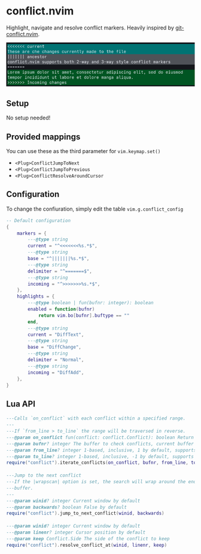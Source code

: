 # conflict.nvim

Highlight, navigate and resolve conflict markers.
Heavily inspired by [git-conflict.nvim](https://github.com/akinsho/git-conflict.nvim).

![A screenshot of a neovim window with highlighted conflict markers](screenshot.png?raw=true "Highlighted conflicts")

## Setup

No setup needed!

## Provided mappings

You can use these as the third parameter for `vim.keymap.set()`
- `<Plug>ConflictJumpToNext`
- `<Plug>ConflictJumpToPrevious`
- `<Plug>ConflictResolveAroundCursor`

## Configuration

To change the confiuration, simply edit the table `vim.g.conflict_config`
```lua
-- Default configuration
{
	markers = {
		---@type string
		current = "^<<<<<<<%s.*$",
		---@type string
		base = "^|||||||%s.*$",
		---@type string
		delimiter = "^=======$",
		---@type string
		incoming = "^>>>>>>>%s.*$",
	},
	highlights = {
		---@type boolean | fun(bufnr: integer): boolean
		enabled = function(bufnr)
			return vim.bo[bufnr].buftype == ""
		end,
		---@type string
		current = "DiffText",
		---@type string
		base = "DiffChange",
		---@type string
		delimiter = "Normal",
		---@type string
		incoming = "DiffAdd",
	},
}
```

## Lua API
```lua
---Calls `on_conflict` with each conflict within a specified range.
---
---If `from_line > to_line` the range will be traversed in reverse.
---@param on_conflict fun(conflict: conflict.Conflict): boolean Return false to stop iterating
---@param bufnr? integer The buffer to check conflicts, current buffer by default
---@param from_line? integer 1-based, inclusive, 1 by default, supports negative indexing (-1 is the last line)
---@param to_line? integer 1-based, inclusive, -1 by default, supports negative indexing (-1 is the last line)
require("conflict").iterate_conflicts(on_conflict, bufnr, from_line, to_line)

---Jump to the next conflict
---If the |wrapscan| option is set, the search will wrap around the end of the
---buffer.
---
---@param winid? integer Current window by default
---@param backwards? boolean False by default
require("conflict").jump_to_next_conflict(winid, backwards)

---@param winid? integer Current window by default
---@param linenr? integer Cursor position by default
---@param keep Conflict.Side The side of the conflict to keep
require("conflict").resolve_conflict_at(winid, linenr, keep)
```

